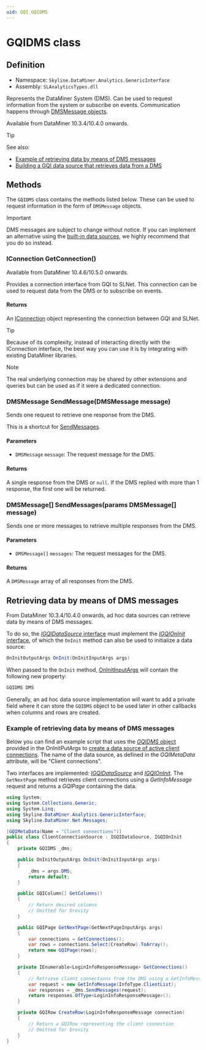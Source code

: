 ```yaml
---
uid: GQI_GQIDMS
---
```


# GQIDMS class

## Definition

- Namespace: `Skyline.DataMiner.Analytics.GenericInterface`
- Assembly: `SLAnalyticsTypes.dll`

Represents the DataMiner System (DMS). Can be used to request information from the system or subscribe on events. Communication happens through [DMSMessage objects](xref:Skyline.DataMiner.Net.Messages).

Available from DataMiner 10.3.4/10.4.0 onwards.<!-- RN 35701 -->

> [!TIP]
> See also:
>
> - [Example of retrieving data by means of DMS messages](#example-of-retrieving-data-by-means-of-dms-messages)
> - [Building a GQI data source that retrieves data from a DMS](xref:Ad_hoc_Tutorials_GQIDMS)

## Methods

The `GQIDMS` class contains the methods listed below. These can be used to request information in the form of `DMSMessage` objects.

> [!IMPORTANT]
> DMS messages are subject to change without notice. If you can implement an alternative using the [built-in data sources](xref:Query_data_sources), we highly recommend that you do so instead.

### IConnection GetConnection()

Available from DataMiner 10.4.6/10.5.0 onwards.<!-- RN39489 -->

Provides a connection interface from GQI to SLNet. This connection can be used to request data from the DMS or to subscribe on events.

#### Returns

An [IConnection](xref:Skyline.DataMiner.Net.IConnection) object representing the connection between GQI and SLNet.

> [!TIP]
> Because of its complexity, instead of interacting directly with the IConnection interface, the best way you can use it is by integrating with existing DataMiner libraries.

> [!NOTE]
> The real underlying connection may be shared by other extensions and queries but can be used as if it were a dedicated connection.

### DMSMessage SendMessage(DMSMessage message)

Sends one request to retrieve one response from the DMS.

This is a shortcut for [SendMessages](#dmsmessage-sendmessagesparams-dmsmessage-message).

#### Parameters

- `DMSMessage` `message`: The request message for the DMS.

#### Returns

A single response from the DMS or `null`. If the DMS replied with more than 1 response, the first one will be returned.

### DMSMessage[] SendMessages(params DMSMessage[] message)

Sends one or more messages to retrieve multiple responses from the DMS.

#### Parameters

- `DMSMessage[]` `messages`: The request messages for the DMS.

#### Returns

A `DMSMessage` array of all responses from the DMS.

## Retrieving data by means of DMS messages

From DataMiner 10.3.4/10.4.0 onwards, ad hoc data sources can retrieve data by means of DMS messages. <!-- RN 35701 -->

To do so, the [*IGQIDataSource* interface](xref:GQI_IGQIDataSource) must implement the [*IGQIOnInit* interface](xref:GQI_IGQIOnInit), of which the `OnInit` method can also be used to initialize a data source:

```csharp
OnInitOutputArgs OnInit(OnInitInputArgs args)
```

When passed to the `OnInit` method, [OnInitInputArgs](xref:GQI_OnInitInputArgs) will contain the following new property:

```csharp
GQIDMS DMS
```

Generally, an ad hoc data source implementation will want to add a private field where it can store the `GQIDMS` object to be used later in other callbacks when columns and rows are created.

### Example of retrieving data by means of DMS messages

Below you can find an example script that uses the [*GQIDMS* object](xref:GQI_GQIDMS) provided in the OnInitPutArgs to [create a data source of active client connections](#retrieving-data-by-means-of-dms-messages). The name of the data source, as defined in the *GQIMetaData* attribute, will be "Client connections".

Two interfaces are implemented: [*IGQIDataSource*](xref:GQI_IGQIDataSource) and [*IGQIOnInit*](xref:GQI_IGQIOnInit). The `GetNextPage` method retrieves client connections using a *GetInfoMessage* request and returns a *GQIPage* containing the data.

```csharp
using System;
using System.Collections.Generic;
using System.Linq;
using Skyline.DataMiner.Analytics.GenericInterface;
using Skyline.DataMiner.Net.Messages;

[GQIMetaData(Name = "Client connections")]
public class ClientConnectionSource : IGQIDataSource, IGQIOnInit
{
    private GQIDMS _dms;

    public OnInitOutputArgs OnInit(OnInitInputArgs args)
    {
        _dms = args.DMS;
        return default;
    }

    public GQIColumn[] GetColumns()
    {
        // Return desired columns
        // Omitted for brevity
    }

    public GQIPage GetNextPage(GetNextPageInputArgs args)
    {
        var connections = GetConnections();
        var rows = connections.Select(CreateRow).ToArray();
        return new GQIPage(rows);
    }

    private IEnumerable<LoginInfoResponseMessage> GetConnections()
    {
        // Retrieve client connections from the DMS using a GetInfoMessage request
        var request = new GetInfoMessage(InfoType.ClientList);
        var responses = _dms.SendMessages(request);
        return responses.OfType<LoginInfoResponseMessage>();
    }

    private GQIRow CreateRow(LoginInfoResponseMessage connection)
    {
        // Return a GQIRow representing the client connection
        // Omitted for brevity
    }
}
```
